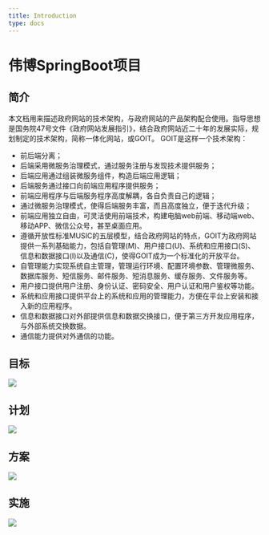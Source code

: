 ```yaml
---
title: Introduction
type: docs
---
```


# 伟博SpringBoot项目

## 简介

本文档用来描述政府网站的技术架构，与政府网站的产品架构配合使用。指导思想是国务院47号文件《政府网站发展指引》，结合政府网站近二十年的发展实际，规划制定的技术架构，简称一体化网站，或GOIT。
GOIT是这样一个技术架构：

-   前后端分离；
-   后端采用微服务治理模式，通过服务注册与发现技术提供服务；
-   后端应用通过组装微服务组件，构造后端应用逻辑；
-   后端服务通过接口向前端应用程序提供服务；
-   前端应用程序与后端服务程序高度解耦，各自负责自己的逻辑；
-   通过微服务治理模式，使得后端服务丰富，而且高度独立，便于迭代升级；
-   前端应用独立自由，可灵活使用前端技术，构建电脑web前端、移动端web、移动APP、微信公众号，甚至桌面应用。
-   遵循开放性标准MUSIC的五层模型，结合政府网站的特点，GOIT为政府网站提供一系列基础能力，包括自管理(M)、用户接口(U)、系统和应用接口(S)、信息和数据接口(I)以及通信(C)，使得GOIT成为一个标准化的开放平台。
-   自管理能力实现系统自主管理，管理运行环境、配置环境参数、管理微服务、数据库服务、短信服务、邮件服务、短消息服务、缓存服务、文件服务等。
-   用户接口提供用户注册、身份认证、密码安全、用户认证和用户鉴权等功能。
-   系统和应用接口提供平台上的系统和应用的管理能力，方便在平台上安装和接入新的应用程序。
-   信息和数据接口对外部提供信息和数据交换接口，便于第三方开发应用程序，与外部系统交换数据。
-   通信能力提供对外通信的功能。


## 目标

![](/images/architecture.png)

## 计划

![](/images/architecture2.png)

## 方案

![](/images/architecture3.png)

## 实施

![](/images/architecture4.png)
